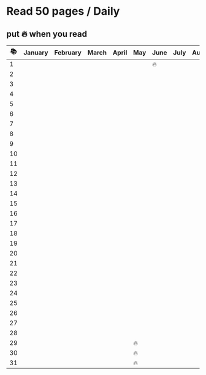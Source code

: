# Read 50 pages / Daily

## put :fire: when you read

| :books: | January | February | March | April | May    | June   | July | August | Sept. | Oct. | Nov. | Dec. |
| ------- | ------- | -------- | ----- | ----- | ------ | ------ | ---- | ------ | ----- | ---- | ---- | ---- |
| 1       |         |          |       |       |        | :fire: |      |        |       |      |      |      |
| 2       |         |          |       |       |        |        |      |        |       |      |      |      |
| 3       |         |          |       |       |        |        |      |        |       |      |      |      |
| 4       |         |          |       |       |        |        |      |        |       |      |      |      |
| 5       |         |          |       |       |        |        |      |        |       |      |      |      |
| 6       |         |          |       |       |        |        |      |        |       |      |      |      |
| 7       |         |          |       |       |        |        |      |        |       |      |      |      |
| 8       |         |          |       |       |        |        |      |        |       |      |      |      |
| 9       |         |          |       |       |        |        |      |        |       |      |      |      |
| 10      |         |          |       |       |        |        |      |        |       |      |      |      |
| 11      |         |          |       |       |        |        |      |        |       |      |      |      |
| 12      |         |          |       |       |        |        |      |        |       |      |      |      |
| 13      |         |          |       |       |        |        |      |        |       |      |      |      |
| 14      |         |          |       |       |        |        |      |        |       |      |      |      |
| 15      |         |          |       |       |        |        |      |        |       |      |      |      |
| 16      |         |          |       |       |        |        |      |        |       |      |      |      |
| 17      |         |          |       |       |        |        |      |        |       |      |      |      |
| 18      |         |          |       |       |        |        |      |        |       |      |      |      |
| 19      |         |          |       |       |        |        |      |        |       |      |      |      |
| 20      |         |          |       |       |        |        |      |        |       |      |      |      |
| 21      |         |          |       |       |        |        |      |        |       |      |      |      |
| 22      |         |          |       |       |        |        |      |        |       |      |      |      |
| 23      |         |          |       |       |        |        |      |        |       |      |      |      |
| 24      |         |          |       |       |        |        |      |        |       |      |      |      |
| 25      |         |          |       |       |        |        |      |        |       |      |      |      |
| 26      |         |          |       |       |        |        |      |        |       |      |      |      |
| 27      |         |          |       |       |        |        |      |        |       |      |      |      |
| 28      |         |          |       |       |        |        |      |        |       |      |      |      |
| 29      |         |          |       |       | :fire: |        |      |        |       |      |      |      |
| 30      |         |          |       |       | :fire: |        |      |        |       |      |      |      |
| 31      |         |          |       |       | :fire: |        |      |        |       |      |      |      |
